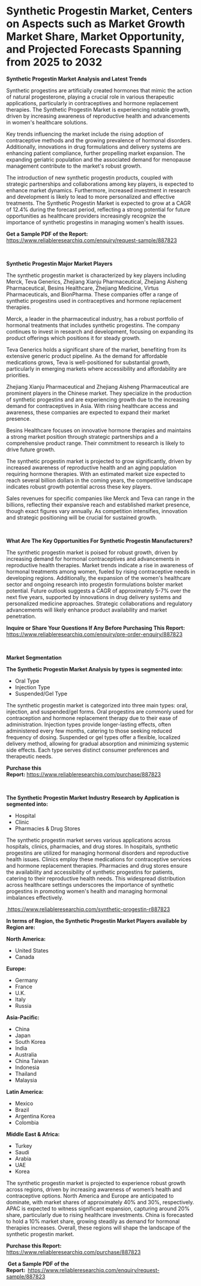 <p><h1>Synthetic Progestin Market, Centers on Aspects such as Market Growth Market Share, Market Opportunity, and Projected Forecasts Spanning from 2025 to 2032</h1></p><p><strong>Synthetic Progestin Market Analysis and Latest Trends</strong></p>
<p><p>Synthetic progestins are artificially created hormones that mimic the action of natural progesterone, playing a crucial role in various therapeutic applications, particularly in contraceptives and hormone replacement therapies. The Synthetic Progestin Market is experiencing notable growth, driven by increasing awareness of reproductive health and advancements in women's healthcare solutions.</p><p>Key trends influencing the market include the rising adoption of contraceptive methods and the growing prevalence of hormonal disorders. Additionally, innovations in drug formulations and delivery systems are enhancing patient compliance, further propelling market expansion. The expanding geriatric population and the associated demand for menopause management contribute to the market's robust growth.</p><p>The introduction of new synthetic progestin products, coupled with strategic partnerships and collaborations among key players, is expected to enhance market dynamics. Furthermore, increased investment in research and development is likely to lead to more personalized and effective treatments. The Synthetic Progestin Market is expected to grow at a CAGR of 12.4% during the forecast period, reflecting a strong potential for future opportunities as healthcare providers increasingly recognize the importance of synthetic progestins in managing women's health issues.</p></p>
<p><strong>Get a Sample PDF of the Report:&nbsp;</strong> <a href="https://www.reliableresearchiq.com/enquiry/request-sample/887823?utm_campaign=2952&utm_medium=2&utm_source=Github&utm_content=ia&utm_term=19042025&utm_id=synthetic-progestin">https://www.reliableresearchiq.com/enquiry/request-sample/887823</a></p>
<p>&nbsp;</p>
<p><strong>Synthetic Progestin Major Market Players</strong></p>
<p><p>The synthetic progestin market is characterized by key players including Merck, Teva Generics, Zhejiang Xianju Pharmaceutical, Zhejiang Aisheng Pharmaceutical, Besins Healthcare, Zhejiang Medicine, Virtus Pharmaceuticals, and BionPharma. These companies offer a range of synthetic progestins used in contraceptives and hormone replacement therapies.</p><p>Merck, a leader in the pharmaceutical industry, has a robust portfolio of hormonal treatments that includes synthetic progestins. The company continues to invest in research and development, focusing on expanding its product offerings which positions it for steady growth. </p><p>Teva Generics holds a significant share of the market, benefiting from its extensive generic product pipeline. As the demand for affordable medications grows, Teva is well-positioned for substantial growth, particularly in emerging markets where accessibility and affordability are priorities. </p><p>Zhejiang Xianju Pharmaceutical and Zhejiang Aisheng Pharmaceutical are prominent players in the Chinese market. They specialize in the production of synthetic progestins and are experiencing growth due to the increasing demand for contraceptives in Asia. With rising healthcare access and awareness, these companies are expected to expand their market presence.</p><p>Besins Healthcare focuses on innovative hormone therapies and maintains a strong market position through strategic partnerships and a comprehensive product range. Their commitment to research is likely to drive future growth.</p><p>The synthetic progestin market is projected to grow significantly, driven by increased awareness of reproductive health and an aging population requiring hormone therapies. With an estimated market size expected to reach several billion dollars in the coming years, the competitive landscape indicates robust growth potential across these key players. </p><p>Sales revenues for specific companies like Merck and Teva can range in the billions, reflecting their expansive reach and established market presence, though exact figures vary annually. As competition intensifies, innovation and strategic positioning will be crucial for sustained growth.</p></p>
<p>&nbsp;</p>
<p><strong>What Are The Key Opportunities For Synthetic Progestin Manufacturers?</strong></p>
<p><p>The synthetic progestin market is poised for robust growth, driven by increasing demand for hormonal contraceptives and advancements in reproductive health therapies. Market trends indicate a rise in awareness of hormonal treatments among women, fueled by rising contraceptive needs in developing regions. Additionally, the expansion of the women's healthcare sector and ongoing research into progestin formulations bolster market potential. Future outlook suggests a CAGR of approximately 5-7% over the next five years, supported by innovations in drug delivery systems and personalized medicine approaches. Strategic collaborations and regulatory advancements will likely enhance product availability and market penetration.</p></p>
<p><strong>Inquire or Share Your Questions If Any Before Purchasing This Report:</strong> <a href="https://www.reliableresearchiq.com/enquiry/pre-order-enquiry/887823?utm_campaign=2952&utm_medium=2&utm_source=Github&utm_content=ia&utm_term=19042025&utm_id=synthetic-progestin">https://www.reliableresearchiq.com/enquiry/pre-order-enquiry/887823</a></p>
<p>&nbsp;</p>
<p><strong>Market Segmentation</strong></p>
<p><strong>The Synthetic Progestin Market Analysis by types is segmented into:</strong></p>
<p><ul><li>Oral Type</li><li>Injection Type</li><li>Suspended/Gel Type</li></ul></p>
<p><p>The synthetic progestin market is categorized into three main types: oral, injection, and suspended/gel forms. Oral progestins are commonly used for contraception and hormone replacement therapy due to their ease of administration. Injection types provide longer-lasting effects, often administered every few months, catering to those seeking reduced frequency of dosing. Suspended or gel types offer a flexible, localized delivery method, allowing for gradual absorption and minimizing systemic side effects. Each type serves distinct consumer preferences and therapeutic needs.</p></p>
<p><strong>Purchase this Report:&nbsp;</strong><a href="https://www.reliableresearchiq.com/purchase/887823?utm_campaign=2952&utm_medium=2&utm_source=Github&utm_content=ia&utm_term=19042025&utm_id=synthetic-progestin">https://www.reliableresearchiq.com/purchase/887823</a></p>
<p>&nbsp;</p>
<p><strong>The Synthetic Progestin Market Industry Research by Application is segmented into:</strong></p>
<p><ul><li>Hospital</li><li>Clinic</li><li>Pharmacies & Drug Stores</li></ul></p>
<p><p>The synthetic progestin market serves various applications across hospitals, clinics, pharmacies, and drug stores. In hospitals, synthetic progestins are utilized for managing hormonal disorders and reproductive health issues. Clinics employ these medications for contraceptive services and hormone replacement therapies. Pharmacies and drug stores ensure the availability and accessibility of synthetic progestins for patients, catering to their reproductive health needs. This widespread distribution across healthcare settings underscores the importance of synthetic progestins in promoting women's health and managing hormonal imbalances effectively.</p></p>
<p><a href="https://www.reliableresearchiq.com/synthetic-progestin-r887823?utm_campaign=2952&utm_medium=2&utm_source=Github&utm_content=ia&utm_term=19042025&utm_id=synthetic-progestin">&nbsp;https://www.reliableresearchiq.com/synthetic-progestin-r887823</a></p>
<p><strong>In terms of Region, the Synthetic Progestin Market Players available by Region are:</strong></p>
<p>
    <p> <strong> North America: </strong>
        <ul>
            <li>United States</li>
            <li>Canada</li>
        </ul>
        </p> 
    <p> <strong> Europe: </strong>
        <ul>
            <li>Germany</li>
            <li>France</li>
            <li>U.K.</li>
            <li>Italy</li>
            <li>Russia</li>
        </ul>
        </p> 
    <p> <strong> Asia-Pacific: </strong>
        <ul>
            <li>China</li>
            <li>Japan</li>
            <li>South Korea</li>
            <li>India</li>
            <li>Australia</li>
            <li>China Taiwan</li>
            <li>Indonesia</li>
            <li>Thailand</li>
            <li>Malaysia</li>
        </ul>
        </p> 
    <p> <strong> Latin America: </strong>
        <ul>
            <li>Mexico</li>
            <li>Brazil</li>
            <li>Argentina Korea</li>
            <li>Colombia</li>
        </ul>
        </p> 
    <p> <strong> Middle East & Africa: </strong>
        <ul>
            <li>Turkey</li>
            <li>Saudi</li>
            <li>Arabia</li>
            <li>UAE</li>
            <li>Korea</li>
        </ul>
    </p>
    </p>
<p><p>The synthetic progestin market is projected to experience robust growth across regions, driven by increasing awareness of women’s health and contraceptive options. North America and Europe are anticipated to dominate, with market shares of approximately 40% and 30%, respectively. APAC is expected to witness significant expansion, capturing around 20% share, particularly due to rising healthcare investments. China is forecasted to hold a 10% market share, growing steadily as demand for hormonal therapies increases. Overall, these regions will shape the landscape of the synthetic progestin market.</p></p>
<p><strong>Purchase this Report: </strong><a href="https://www.reliableresearchiq.com/purchase/887823?utm_campaign=2952&utm_medium=2&utm_source=Github&utm_content=ia&utm_term=19042025&utm_id=synthetic-progestin">https://www.reliableresearchiq.com/purchase/887823</a></p>
<p>&nbsp;<strong>Get a Sample PDF of the Report:&nbsp;&nbsp;</strong><a href="https://www.reliableresearchiq.com/enquiry/request-sample/887823?utm_campaign=2952&utm_medium=2&utm_source=Github&utm_content=ia&utm_term=19042025&utm_id=synthetic-progestin">https://www.reliableresearchiq.com/enquiry/request-sample/887823</a></p>
<p><strong></strong></p>
<p><p></p><p></p><p></p></p>